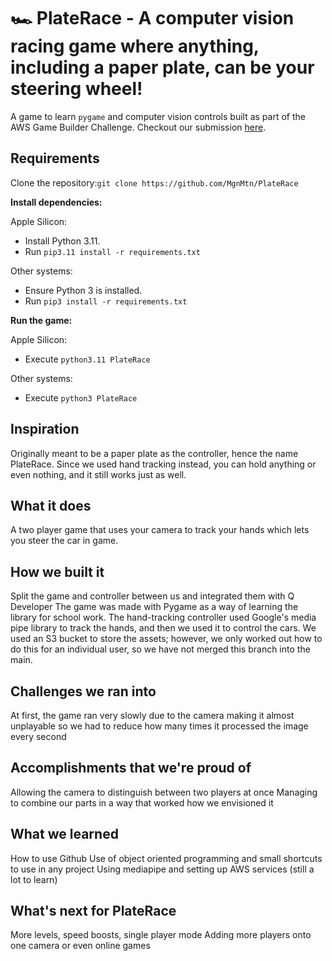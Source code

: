 # 🏎️ PlateRace - A computer vision racing game where anything, including a paper plate, can be your steering wheel!

A game to learn `pygame` and computer vision controls built as part of the AWS Game Builder Challenge. Checkout our submission [here](https://devpost.com/software/wip-jg3vpe).

## Requirements
Clone the repository:`git clone https://github.com/MgnMtn/PlateRace`

**Install dependencies:**

Apple Silicon:
 - Install Python 3.11.
 - Run `pip3.11 install -r requirements.txt`

Other systems:
 - Ensure Python 3 is installed.
 - Run `pip3 install -r requirements.txt`

**Run the game:**

Apple Silicon:
 - Execute `python3.11 PlateRace`

Other systems:
 - Execute `python3 PlateRace`

## Inspiration
Originally meant to be a paper plate as the controller, hence the name PlateRace. Since we used hand tracking instead, you can hold anything or even nothing, and it still works just as well.

## What it does
A two player game that uses your camera to track your hands which lets you steer the car in game.

## How we built it
Split the game and controller between us and integrated them with Q Developer
The game was made with Pygame as a way of learning the library for school work.
The hand-tracking controller used Google's media pipe library to track the hands, and then we used it to control the cars. We used an S3 bucket to store the assets; however, we only worked out how to do this for an individual user, so we have not merged this branch into the main.

## Challenges we ran into
At first, the game ran very slowly due to the camera making it almost unplayable so we had to reduce how many times it processed the image every second

## Accomplishments that we're proud of
Allowing the camera to distinguish between two players at once
Managing to combine our parts in a way that worked how we envisioned it

## What we learned
How to use Github
Use of object oriented programming and small shortcuts to use in any project
Using mediapipe and setting up AWS services (still a lot to learn)

## What's next for PlateRace
More levels, speed boosts, single player mode
Adding more players onto one camera or even online games
